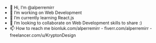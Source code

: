 - 👋 Hi, I’m @alperremirr
- 👀 I’m working on Web Development
- 🌱 I’m currently learning React.js
- 💞️ I’m looking to collaborate on Web Development skills to share :)
- 📫 How to reach me bionluk.com/alperremirr - fiverr.com/alperremirr - freelancer.com/u/KryptonDesign

<!---
NeutronLaser/NeutronLaser is a ✨ special ✨ repository because its `README.md` (this file) appears on your GitHub profile.
You can click the Preview link to take a look at your changes.
--->
